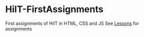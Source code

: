 # HiIT-FirstAssignments
 First assignments of HiIT in HTML, CSS and JS
 See [Lessons](https://db.stichtingheldeninit.nl/lessons/) for assignments

